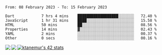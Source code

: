 <!--START_SECTION:waka-->

```text
From: 08 February 2023 - To: 15 February 2023

Dart            7 hrs 4 mins    ██████████████████░░░░░░░   72.40 %
JavaScript      1 hr 31 mins    ████░░░░░░░░░░░░░░░░░░░░░   15.58 %
HTML            50 mins         ██░░░░░░░░░░░░░░░░░░░░░░░   08.56 %
Properties      14 mins         ▓░░░░░░░░░░░░░░░░░░░░░░░░   02.43 %
YAML            2 mins          ░░░░░░░░░░░░░░░░░░░░░░░░░   00.37 %
Other           0 secs          ░░░░░░░░░░░░░░░░░░░░░░░░░   00.16 %
```

<!--END_SECTION:waka-->
<a href="https://github.com/anuraghazra/github-readme-stats">
  <img align="left" src="https://github-readme-stats.vercel.app/api?username=Tanesan&count_private=true&show_icons=true" />
<img align="left" src="https://github-readme-stats.vercel.app/api/top-langs/?username=Tanesan" />
</a>

[![ktanemur's 42 stats](https://badge42.vercel.app/api/v2/cl1wslf6s002109l771rng2w8/stats?cursusId=21&coalitionId=62)](https://github.com/JaeSeoKim/badge42)
